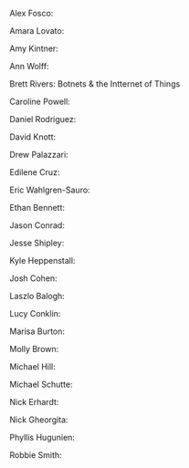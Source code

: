 Alex Fosco: 

Amara Lovato:

Amy Kintner:

Ann Wolff: 

Brett Rivers: Botnets & the Intternet of Things

Caroline Powell:

Daniel Rodriguez:

David Knott:

Drew Palazzari:

Edilene Cruz:

Eric Wahlgren-Sauro: 

Ethan Bennett:

Jason Conrad:

Jesse Shipley:

Kyle Heppenstall:

Josh Cohen:

Laszlo Balogh:

Lucy Conklin:

Marisa Burton:

Molly Brown:

Michael Hill:

Michael Schutte:

Nick Erhardt:

Nick Gheorgita:

Phyllis Hugunien:

Robbie Smith:

